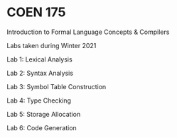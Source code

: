 # COEN 175

Introduction to Formal Language Concepts &amp; Compilers

Labs taken during Winter 2021

Lab 1: Lexical Analysis

Lab 2: Syntax Analysis

Lab 3: Symbol Table Construction

Lab 4: Type Checking

Lab 5: Storage Allocation

Lab 6: Code Generation
